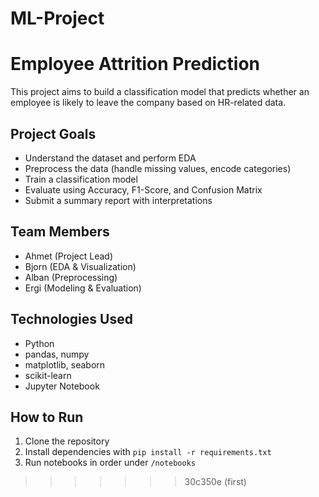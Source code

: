 # ML-Project

# Employee Attrition Prediction

This project aims to build a classification model that predicts whether an employee is likely to leave the company based on HR-related data.

## Project Goals

- Understand the dataset and perform EDA
- Preprocess the data (handle missing values, encode categories)
- Train a classification model
- Evaluate using Accuracy, F1-Score, and Confusion Matrix
- Submit a summary report with interpretations

## Team Members

- Ahmet (Project Lead)
- Bjorn (EDA & Visualization)
- Alban (Preprocessing)
- Ergi (Modeling & Evaluation)

## Technologies Used

- Python
- pandas, numpy
- matplotlib, seaborn
- scikit-learn
- Jupyter Notebook

## How to Run

1. Clone the repository
2. Install dependencies with `pip install -r requirements.txt`
3. Run notebooks in order under `/notebooks`
>>>>>>> 30c350e (first)
